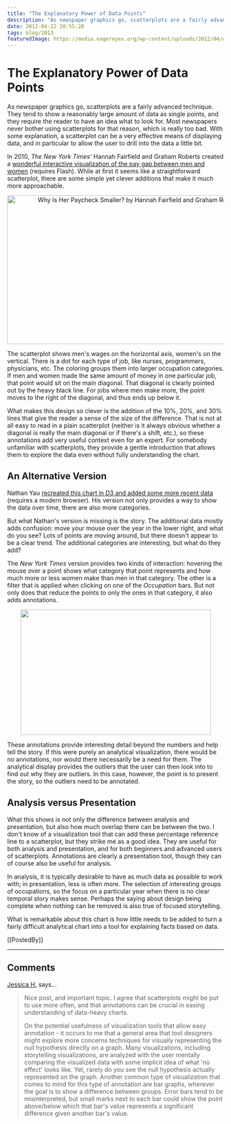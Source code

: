```yaml
---
title: "The Explanatory Power of Data Points"
description: "As newspaper graphics go, scatterplots are a fairly advanced technique. They tend to show a reasonably large amount of data as single points, and they require the reader to have an idea what to look for. Most newspapers never bother using scatterplots for that reason, which is really too bad. With some explanation, a scatterplot can be a very effective means of displaying data, and in particular to allow the user to drill into the data a little bit."
date: 2012-04-22 20:55:20
tags: blog/2013
featuredImage: https://media.eagereyes.org/wp-content/uploads/2012/04/wagegap-nytimes.png
---
```


# The Explanatory Power of Data Points

As newspaper graphics go, scatterplots are a fairly advanced technique. They tend to show a reasonably large amount of data as single points, and they require the reader to have an idea what to look for. Most newspapers never bother using scatterplots for that reason, which is really too bad. With some explanation, a scatterplot can be a very effective means of displaying data, and in particular to allow the user to drill into the data a little bit.

In 2010, <em>The New York Times'</em> Hannah Fairfield and Graham Roberts created a <a href="http://www.nytimes.com/interactive/2009/03/01/business/20090301_WageGap.html">wonderful interactive visualization of the pay gap between men and women</a> (requires Flash). While at first it seems like a straightforward scatterplot, there are some simple yet clever additions that make it much more approachable.

<p align="center"><img class="aligncenter size-medium wp-image-1854" title="Wage Gap NYTimes" src="https://media.eagereyes.org/wp-content/uploads/2012/04/wagegap-nytimes.png" alt="Why Is Her Paycheck Smaller? by Hannah Fairfield and Graham Roberts" width="600" height="346" /></p>

The scatterplot shows men's wages on the horizontal axis, women's on the vertical. There is a dot for each type of job, like nurses, programmers, physicians, etc. The coloring groups them into larger occupation categories. If men and women made the same amount of money in one particular job, that point would sit on the main diagonal. That diagonal is clearly pointed out by the heavy black line. For jobs where men make more, the point moves to the right of the diagonal, and thus ends up below it.

What makes this design so clever is the addition of the 10%, 20%, and 30% lines that give the reader a sense of the size of the difference. That is not at all easy to read in a plain scatterplot (neither is it always obvious whether a diagonal is really the main diagonal or if there's a shift, etc.), so these annotations add very useful context even for an expert. For somebody unfamiliar with scatterplots, they provide a gentle introduction that allows them to explore the data even without fully understanding the chart.

## An Alternative Version

Nathan Yau <a href="http://projects.flowingdata.com/salary/">recreated this chart in D3 and added some more recent data</a> (requires a modern browser). His version not only provides a way to show the data over time, there are also more categories.

But what Nathan's version is missing is the story. The additional data mostly adds confusion: move your mouse over the year in the lower right, and what do you see? Lots of points are moving around, but there doesn't appear to be a clear trend. The additional categories are interesting, but what do they add?

The <em>New York Times</em> version provides two kinds of interaction: hovering the mouse over a point shows what category that point represents and how much more or less women make than men in that category. The other is a filter that is applied when clicking on one of the <em>Occupation</em> bars. But not only does that reduce the points to only the ones in that category, it also adds annotations.

<p align="center"><img class="aligncenter size-full wp-image-1853" title="Wage Gap New York Times, Detail" src="https://media.eagereyes.org/wp-content/uploads/2012/04/wagegap-nytimes-detail.png" alt="" width="443" height="292" /></p>

These annotations provide interesting detail beyond the numbers and help tell the story. If this were purely an analytical visualization, there would be no annotations, nor would there necessarily be a need for them. The analytical display provides the outliers that the user can then look into to find out why they are outliers. In this case, however, the point is to present the story, so the outliers need to be annotated.

## Analysis versus Presentation

What this shows is not only the difference between analysis and presentation, but also how much overlap there can be between the two. I don't know of a visualization tool that can add these percentage reference line to a scatterplot, but they strike me as a good idea. They are useful for both analysis and presentation, and for both beginners and advanced users of scatterplots. Annotations are clearly a presentation tool, though they can of course also be useful for analysis.

In analysis, it is typically desirable to have as much data as possible to work with; in presentation, less is often more. The selection of interesting groups of occupations, so the focus on a particular year when there is no clear temporal story makes sense. Perhaps the saying about design being complete when nothing can be removed is also true of focused storytelling.

What is remarkable about this chart is how little needs to be added to turn a fairly difficult analytical chart into a tool for explaining facts based on data.

[[PostedBy]]

<aside class="comments">

---
## Comments

<a href="http://jhullman.people.si.umich.edu" rel="nofollow noopener" target="_blank">Jessica H.</a> says…
>	Nice post, and important topic. I agree that scatterplots might be put to use more often, and that annotations can be crucial in easing understanding of data-heavy charts. 
>	
>	On the potential usefulness of visualization tools that allow easy annotation - it occurs to me that a general area that tool designers might explore more concerns techniques for visually representing the null hypothesis directly on a graph. Many visualizations, including storytelling visualizations, are analyzed with the user mentally comparing the visualized data with some implicit idea of what 'no effect' looks like. Yet, rarely do you see the null hypothesis actually represented on the graph. Another common type of visualization that comes to mind for this type of annotation are bar graphs, wherever the goal is to show a difference between groups. Error bars tend to be misinterpreted, but small marks next to each bar could show the point above/below which that bar's value represents a significant difference given another bar's value.

</aside>

